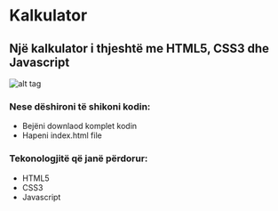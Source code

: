 # Kalkulator
## Një kalkulator i thjeshtë me HTML5, CSS3 dhe Javascript
![alt tag](https://www.bing.com/images/blob?bcid=RL-I9QN6118B7w "Description goes here")


### Nese dëshironi të shikoni kodin:
- Bejëni downlaod komplet kodin
- Hapeni index.html file

### Tekonologjitë që janë përdorur:
- HTML5
- CSS3
- Javascript
